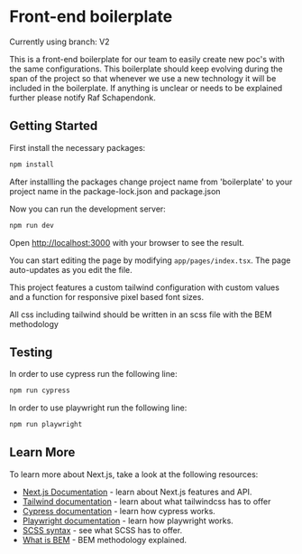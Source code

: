 # Front-end boilerplate
Currently using branch: V2

This is a front-end boilerplate for our team to easily create new poc's with the same configurations. This boilerplate should keep evolving during the span of the project so that whenever we use a new technology it will be included in the boilerplate. If anything is unclear or needs to be explained further please notify Raf Schapendonk.

## Getting Started

First install the necessary packages:

```bash
npm install
```

After installling the packages change project name from 'boilerplate' to your project name in the package-lock.json and package.json

Now you can run the development server:

```bash
npm run dev
```

Open [http://localhost:3000](http://localhost:3000) with your browser to see the result.

You can start editing the page by modifying `app/pages/index.tsx`. The page auto-updates as you edit the file.

This project features a custom tailwind configuration with custom values and a function for responsive pixel based font sizes.

All css including tailwind should be written in an scss file with the BEM methodology

## Testing

In order to use cypress run the following line:

```bash
npm run cypress
```

In order to use playwright run the following line:

```bash
npm run playwright
```

## Learn More

To learn more about Next.js, take a look at the following resources:

- [Next.js Documentation](https://nextjs.org/docs) - learn about Next.js features and API.
- [Tailwind documentation](https://tailwindcss.com/docs/installation) - learn about what tailwindcss has to offer
- [Cypress documentation](https://docs.cypress.io/guides/overview/why-cypress) - learn how cypress works.
- [Playwright documentation](https://playwright.dev/docs/getting-started-vscode) - learn how playwright works.
- [SCSS syntax](https://sass-lang.com/documentation/syntax/) - see what SCSS has to offer.
- [What is BEM](https://getbem.com) - BEM methodology explained.
